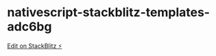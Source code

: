 # nativescript-stackblitz-templates-adc6bg

[Edit on StackBlitz ⚡️](https://stackblitz.com/edit/nativescript-stackblitz-templates-adc6bg)